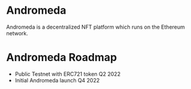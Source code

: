 # Andromeda
Andromeda is a decentralized NFT platform which runs on the Ethereum network.

# Andromeda Roadmap

- Public Testnet with ERC721 token Q2 2022
- Initial Andromeda launch Q4 2022 
